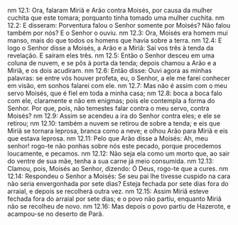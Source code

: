 nm 12.1: Ora, falaram Miriã e Arão contra Moisés, por causa da mulher cuchita que este tomara; porquanto tinha tomado uma mulher cuchita.
nm 12.2: E disseram: Porventura falou o Senhor somente por Moisés? Não falou também por nós? E o Senhor o ouviu.
nm 12.3: Ora, Moisés era homem mui manso, mais do que todos os homens que havia sobre a terra.
nm 12.4: E logo o Senhor disse a Moisés, a Arão e a Miriã: Saí vos três à tenda da revelação. E saíram eles três.
nm 12.5: Então o Senhor desceu em uma coluna de nuvem, e se pôs à porta da tenda; depois chamou a Arão e a Miriã, e os dois acudiram.
nm 12.6: Então disse: Ouvi agora as minhas palavras: se entre vós houver profeta, eu, o Senhor, a ele me farei conhecer em visão, em sonhos falarei com ele.
nm 12.7: Mas não é assim com o meu servo Moisés, que é fiel em toda a minha casa;
nm 12.8: boca a boca falo com ele, claramente e não em enigmas; pois ele contempla a forma do Senhor. Por que, pois, não temestes falar contra o meu servo, contra Moisés?
nm 12.9: Assim se acendeu a ira do Senhor contra eles; e ele se retirou;
nm 12.10: também a nuvem se retirou de sobre a tenda; e eis que Miriã se tornara leprosa, branca como a neve; e olhou Arão para Miriã e eis que estava leprosa.
nm 12.11: Pelo que Arão disse a Moisés: Ah, meu senhor! rogo-te não ponhas sobre nós este pecado, porque procedemos loucamente, e pecamos.
nm 12.12: Não seja ela como um morto que, ao sair do ventre de sua mãe, tenha a sua carne já meio consumida.
nm 12.13: Clamou, pois, Moisés ao Senhor, dizendo: Ó Deus, rogo-te que a cures.
nm 12.14: Respondeu o Senhor a Moisés: Se seu pai lhe tivesse cuspido na cara não seria envergonhada por sete dias? Esteja fechada por sete dias fora do arraial, e depois se recolherá outra vez.
nm 12.15: Assim Miriã esteve fechada fora do arraial por sete dias; e o povo não partiu, enquanto Miriã não se recolheu de novo.
nm 12.16: Mas depois o povo partiu de Hazerote, e acampou-se no deserto de Parã.
